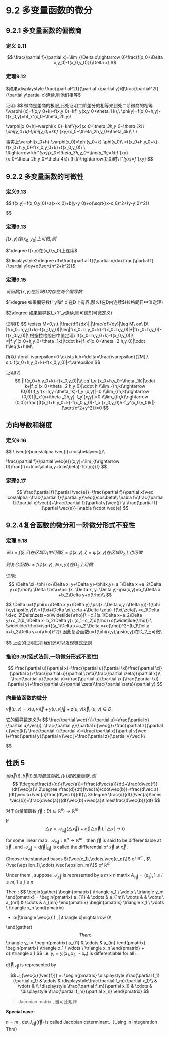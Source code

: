 # 9.2 多变量函数的微分
## 9.2.1 多变量函数的偏微商
### 定义 9.11 
$$
\frac{\partial f}{\partial x}=\lim_{\Delta x\rightarrow 0}\frac{f(x_0+\Delta x,y_0)-f(x_0,y_0)}{\Delta x}
$$

### 定理9.12
$如果\displaystyle \frac{\partial^2f}{\partial x\partial y}和\frac{\partial^2f}{\partial y\partial x}连续,则他们相等$

证明:
$$
微商是差商的极限,此处证明二阶差分的相等来到处二阶微商的相等
\\\varphi (x)=f(x,y_0+k)-f(x,y_0)=kf'_y(x,y_0+\theta_1 k),\\
\phi(y)=f(x_0+h,y)-f(x_0,y)=hf_x'(x_0+\theta_2h,y)\\

\varphi(x_0+h)-\varphi(x_0)=khf'_{yx}(x_0+\theta_3h,y_0+\theta_1k)\\
\phi(y_0+k)-\phi(y_0)=khf'_{xy}(x_0+\theta_2h,y_0+\theta_4k)\\
     \ 
 \\

事实上\varphi(x_0+h)-\varphi(x_0)=\phi(y_0+k)-\phi(y_0)\\
=f(x_0+h,y_0+k)-f(x_0+h,y_0)-f(x_0,y_0+k)+f(x_0,y_0)\\
\   
\Rightarrow khf'_{yx}(x_0+\theta_3h,y_0+\theta_1k)=khf'_{xy}(x_0+\theta_2h,y_0+\theta_4k)\\
(h,k)\rightarrow(0,0)时\\
f'_{yx}=f'_{xy}
$$

## 9.2.2 多变量函数的可微性
### 定义9.13
$$
f(x,y)=f(x_0,y_0)+a(x-x_0)+b(y-y_0)+o(\sqrt{(x-x_0)^2+(y-y_0)^2})

$$

### 定理9.13
$f(x,y)在(x_0,y_0)上可微,则$

$1\degree f(x,y)在(x_0,y_0)上连续$

$\displaystyle2\degree df=\frac{\partial f}{\partial x}dx+\frac{\partial f}{\partial y}dy+o(\sqrt{h^2+k^2})$

### 定理9.15
$设函数f(x,y)在区域D内存在两个偏导数$

$1\degree 如果偏导数f'_y和f_x'在D上有界,那么f在D内连续$(拉格朗日中值定理)

$2\degree 如果偏导数f_x'f'_y连续,则可微$(可微定义)


证明(1)
$$
 \exists M>0,s.t.|\frac{df}{dx}|,|\frac{df}{dy}|\leq M\ on\ D\\
|f(x_0+h,y_0+k)-f(x_0,y_0)|\leq|f(x_0+h,y_0+k)-f(x_0+h,y_0)|+|f(x_0+h,y_0)-f(x_0.y_0)|\\
根据拉格朗日中值定理\\
|f(x_0+h,y_0+k)-f(x_0,y_0)|\\
=|f_y'(x_0+h,y_0+\theta _1k)|\cdot k+|f_x'(x_0+\theta _2 h,y_0)|\cdot h\leq(k+h)M\\

所以\ \forall \varepsilon>0  \exists k,h<\delta=\frac{\varepsilon}{2M},\\ s.t.|f(x_0+h,y_0+k)-f(x_0,y_0)|<\varepsilon
$$


证明(2)
$$
||f(x_0+h,y_0+k)-f(x_0,y_0)|\\\leq|f_y'(x_0+h,y_0+\theta _1k)|\cdot k+|f_x'(x_0+\theta _2 h,y_0)|\cdot h
\\\lim_{(h,k)\rightarrow (0,0)}|f_y'(x+h,y+\theta_1k)-f_y'(x,y)|=0
\\\lim_{(h,k)\rightarrow (0,0)}|f_x'(x+\theta _2h,y)-f_y'(x,y)|=0
\\\lim_{(h,k)\rightarrow (0,0)}\frac{|f(x_0+h,y_0+k)-f(x_0,y_0)-f_x'(x_0,y_0)h-f_y'(x_0,y_0)k|}{\sqrt{x^2+y^2}}=0
$$
## 方向导数和梯度
### 定义9.16
$$
\\
\vec{e}=cos\alpha \vec{i}+cos\beta\vec{j}\\

\frac{\partial f}{\partial \vec{e}}(x,y)=\lim_{t\rightarrow 0}\frac{f(x+tcos\alpha,y+tcos\beta)-f(x,y)}{t}
$$

### 定理9.17
$$
\frac{\partial f}{\partial \vec{e}}=\frac{\partial f}{\partial x}\vec icos\alpha+\frac{\partial f}{\partial y}\vec{i}cos\beta\\
\nabla f=\frac{\partial f}{\partial x}\vec{i}+\frac{\partial f}{\partial y}\vec{j}
\\
\frac{\partial f}{\partial \vec{e}}=\nabla f\cdot \vec{e}
$$


## 9.2.4复合函数的微分和一阶微分形式不变性

### 定理 9.18
$设u=f(\xi,\zeta)在区域D_1中可微\xi=\phi(x,y),\zeta=\psi(x,y)在区域D_2上也可微$

$则复合函数u=f(\phi(x,y),\psi(x,y))在D_2上可微$

证明:
$$
\Delta \xi=\phi (x+\Delta x, y+\Delta y)-\phi(x,y)=a_1\Delta x +a_2\Delta y+o(\rho)\\
\Delta \zeta=\psi (x+\Delta x, y+\Delta y)-\psi(x,y)=b_1\Delta x +b_2\Delta y+o(\rho)\\
$$

$$
\Delta u=f(\phi(x+\Delta x,y+\Delta y),\psi(x+\Delta x,y+\Delta y))-f(\phi (x,y),\psi(x,y))\\
=f(\xi+\Delta \xi,\zeta +\Delta \zeta)-f(\xi,\zeta)\\
=c_1\Delta \xi+c_2\Delta\zeta+o(\widetilde{\rho})\\
=c_1(a_1\Delta x+a_2\Delta y)+c_2(b_1\Delta x+b_2\Delta y)+(c_1+c_2)o(\rho)+o(\widetilde{\rho})
\\
\widetilde{\rho}=\sqrt{(a_1\Delta x+a_2 \Delta y+o(\rho))^2+(b_1\Delta x+b_2\Delta y+o(\rho))^2}\\
因此复合函数u=f(\phi(x,y),\psi(x,y))在D_2上可微\\

$$
上面的证明过程我们还可以发现链式法则
 ### 推论9.19(链式法则,一阶微分形式不变性)
$$
\frac{\partial u}{\partial x}=\frac{\partial u}{\partial \xi}\frac{\partial \xi}{\partial x}+\frac{\partial u}{\partial \zeta}\frac{\partial \zeta}{\partial x}\\
\frac{\partial u}{\partial y}=\frac{\partial u}{\partial \xi}\frac{\partial \xi}{\partial y}+\frac{\partial u}{\partial \zeta}\frac{\partial \zeta}{\partial y}
$$


### 向量值函数的微分
$\vec{v}(u,v)=x(u,v)\vec{i}+y(u,v)\vec{j}+z(u,v)\vec{k},(u,v)\in D$

它的偏导数定义为
$$
\frac{\partial \vec{r}}{\partial u}=\frac{\partial x}{\partial u}\vec{i}+\frac{\partial y}{\partial u}\vec{j}+\frac{\partial z}{\partial u}\vec{k}\\
\frac{\partial r}{\partial v}=\frac{\partial x}{\partial v}\vec i+\frac{\partial y}{\partial v}\vec j+\frac{\partial z}{\partial v}\vec k\\

$$

## 性质 5 
$设\vec{a}(t),\vec{b}(t)是向量值函数,f(t)是数量函数,则$
$$
1\degree\frac{d}{dt}(f\vec{a})=f\frac{d\vec{a}}{dt}+\frac{d\vec{f}}{dt}\vec{a}\\
2\degree \frac{d}{dt}(\vec{a}\cdot\vec{b})=\frac{d\vec a}{dt}\vec b+\vec{a}\frac{d\vec b}{dt}\\
3\degree \frac{d}{dt}(\vec{a}\times \vec{b})=\frac{d\vec{a}}{dt}\vec{b}+\vec{a}\times\frac{d\vec{b}}{dt}
$$

对于向量值函数 $\vec{f} : D(\subseteq \mathbb{R}^n)\rightarrow \mathbb{R}^m$ 

If 
$$
\triangle y = \mathcal{A}_{\vec{x}}(\triangle \vec{x})+o(|\triangle \vec{x}|),|\triangle x|\rightarrow 0
$$

for some linear map : $\mathcal{A}_{\vec{x}} :\mathbb{R}^n\rightarrow \mathbb{R}^m$ , then $\vec{f}$ is said to be differentiable at $\vec{x}$ , and $\mathcal{A}_{\vec{x}}=\text{d} \vec{f}\bigg|_{\vec{x}}$ is called the diffferential of $\vec{x}$ at $\vec{x}$ .



Choose the standard bases $\{\vec{e_1},\cdots,\vec{e_n}\}$ of $\mathbb{R}^n$ , $\{\vec{\epsilon_1},\cdots,\vec{\epsilon_m}\}$ of $\mathbb{R}^m$

Under them , suppose $\mathcal{A}_{\vec{x}}$ is represented by a $m\times n$ matrix $A_{\vec{x}}  = (a_{ij}),1\leq i \leq m,1 \leq j \leq n$

Then :
$$
\begin{gather}
\begin{pmatrix}
\triangle y_1 \\ \vdots \\ \triangle y_m
\end{pmatrix}
= \begin{pmatrix}
a_{11} & \cdots & a_{1m}\\
\vdots & & \vdots \\
a_{m1} & \cdots & a_{mn}
\end{pmatrix}
\begin{pmatrix}
\triangle x_1 \\ \vdots \\ \triangle x_n
\end{pmatrix}
+ o(|\triangle \vec{x}|) , |\triangle x|\rightarrow 0\\

\end{gather}
$$
Then:
$$
\triangle y_i = 
\begin{pmatrix}
a_{i1} & \cdots & a_{in}
\end{pmatrix}
\begin{pmatrix}
\triangle x_1 \\ \vdots \\ \triangle x_n
\end{pmatrix} + o(|\triangle x|)
$$
i.e. $y_i = y_i(x_1,x_2,\cdots x_n)$ is differentiable for all i.



$\text{d}\vec{f}\bigg|_{\vec{x}}$ is represented by

$$
J_{\vec{x}(\vec{f})} =:
\begin{pmatrix}
\displaystyle 
\frac{\partial f_1}{\partial x_1} & \cdots & \displaystyle\frac{\partial f_m}{\partial x_1}\\
 & \vdots & \\
 \displaystyle \frac{\partial f_m}{\partial x_1} & \cdots & \displaystyle \frac{\partial f_m}{\partial x_n}
\end{pmatrix}
$$

> Jacobian matrix , 雅可比矩阵

**Special case** :

 $n = m$ , $\det J_{\vec{x}}(\vec{f})$ is called Jacobian determinant.（Using in Integeration Thm）
